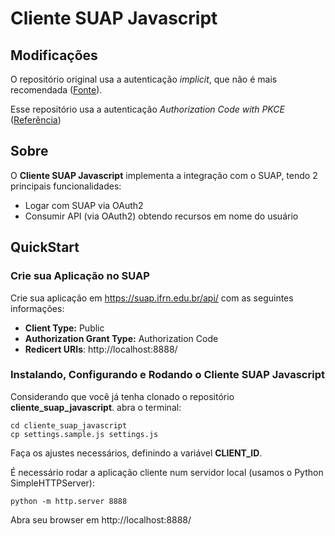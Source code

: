 # Cliente SUAP Javascript

## Modificações

O repositório original usa a autenticação *implicit*, que não é mais recomendada ([Fonte](https://oauth.net/2/grant-types/implicit/)).

Esse repositório usa a autenticação *Authorization Code with PKCE* ([Referência](https://oauth.net/2/pkce/))

## Sobre

O **Cliente SUAP Javascript** implementa a integração com o SUAP, tendo 2 principais funcionalidades:

- Logar com SUAP via OAuth2
- Consumir API (via OAuth2) obtendo recursos em nome do usuário

## QuickStart

### Crie sua Aplicação no SUAP

Crie sua aplicação em https://suap.ifrn.edu.br/api/ com as seguintes informações:

- **Client Type:** Public
- **Authorization Grant Type:** Authorization Code
- **Redicert URIs**: http://localhost:8888/

### Instalando, Configurando e Rodando o Cliente SUAP Javascript

Considerando que você já tenha clonado o repositório **cliente_suap_javascript**. abra o terminal:

	cd cliente_suap_javascript
	cp settings.sample.js settings.js

Faça os ajustes necessários, definindo a variável **CLIENT_ID**.

É necessário rodar a aplicação cliente num servidor local (usamos o Python SimpleHTTPServer):

	python -m http.server 8888

Abra seu browser em http://localhost:8888/
